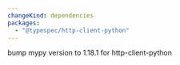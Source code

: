 ```yaml
---
changeKind: dependencies
packages:
  - "@typespec/http-client-python"
---
```


bump mypy version to 1.18.1 for http-client-python